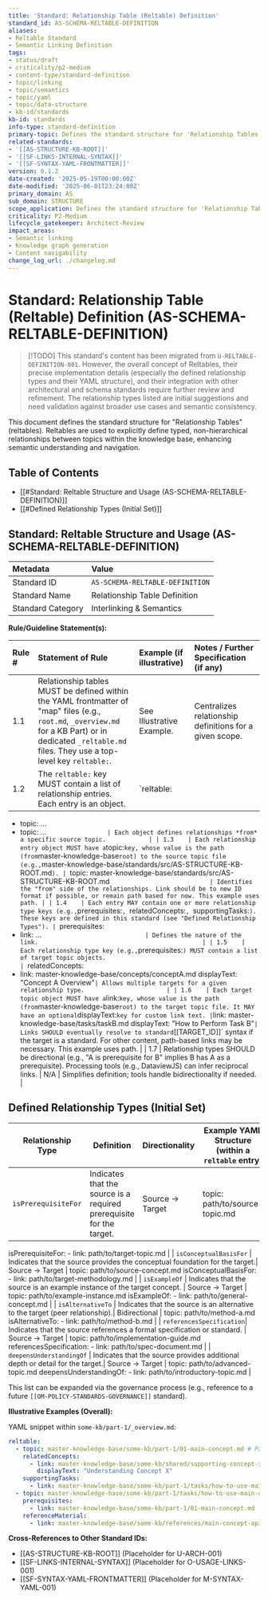 ```yaml
---
title: 'Standard: Relationship Table (Reltable) Definition'
standard_id: AS-SCHEMA-RELTABLE-DEFINITION
aliases:
- Reltable Standard
- Semantic Linking Definition
tags:
- status/draft
- criticality/p2-medium
- content-type/standard-definition
- topic/linking
- topic/semantics
- topic/yaml
- topic/data-structure
- kb-id/standards
kb-id: standards
info-type: standard-definition
primary-topic: Defines the standard structure for 'Relationship Tables' (reltables) used to explicitly define typed, non-hierarchical relationships between topics.
related-standards:
- '[[AS-STRUCTURE-KB-ROOT]]'
- '[[SF-LINKS-INTERNAL-SYNTAX]]'
- '[[SF-SYNTAX-YAML-FRONTMATTER]]'
version: 0.1.2
date-created: '2025-05-19T00:00:00Z'
date-modified: '2025-06-01T23:24:00Z'
primary_domain: AS
sub_domain: STRUCTURE
scope_application: Defines the standard structure for 'Relationship Tables' (reltables) using YAML to define typed, non-hierarchical relationships between topics.
criticality: P2-Medium
lifecycle_gatekeeper: Architect-Review
impact_areas:
- Semantic linking
- Knowledge graph generation
- Content navigability
change_log_url: ./changelog.md
---
```


# Standard: Relationship Table (Reltable) Definition (AS-SCHEMA-RELTABLE-DEFINITION)

> [!TODO] This standard's content has been migrated from `U-RELTABLE-DEFINITION-001`. However, the overall concept of Reltables, their precise implementation details (especially the defined relationship types and their YAML structure), and their integration with other architectural and schema standards require further review and refinement. The relationship types listed are initial suggestions and need validation against broader use cases and semantic consistency.

This document defines the standard structure for "Relationship Tables" (reltables). Reltables are used to explicitly define typed, non-hierarchical relationships between topics within the knowledge base, enhancing semantic understanding and navigation.

## Table of Contents
- [[#Standard: Reltable Structure and Usage (AS-SCHEMA-RELTABLE-DEFINITION)]]
- [[#Defined Relationship Types (Initial Set)]]

## Standard: Reltable Structure and Usage (AS-SCHEMA-RELTABLE-DEFINITION)

| Metadata        | Value                                 |
| :-------------- | :------------------------------------ |
| Standard ID     | `AS-SCHEMA-RELTABLE-DEFINITION`       |
| Standard Name   | Relationship Table Definition         |
| Standard Category | Interlinking & Semantics              |

**Rule/Guideline Statement(s):**

| Rule # | Statement of Rule                                                                                                                               | Example (if illustrative)                                    | Notes / Further Specification (if any)                                       |
| :----- | :---------------------------------------------------------------------------------------------------------------------------------------------- | :----------------------------------------------------------- | :--------------------------------------------------------------------------- |
| 1.1    | Relationship tables MUST be defined within the YAML frontmatter of "map" files (e.g., `root.md`, `_overview.md` for a KB Part) or in dedicated `_reltable.md` files. They use a top-level key `reltable:`. | See Illustrative Example.                                    | Centralizes relationship definitions for a given scope.                      |
| 1.2    | The `reltable:` key MUST contain a list of relationship entries. Each entry is an object.                                                       | `reltable:
  - topic: ...
  - topic: ...`                  | Each object defines relationships *from* a specific source topic.            |
| 1.3    | Each relationship entry object MUST have a `topic:` key, whose value is the path (from `master-knowledge-base` root) to the source topic file (e.g., `master-knowledge-base/standards/src/AS-STRUCTURE-KB-ROOT.md`). | `topic: master-knowledge-base/standards/src/AS-STRUCTURE-KB-ROOT.md`                             | Identifies the "from" side of the relationships. Link should be to new ID format if possible, or remain path based for now. This example uses path. |
| 1.4    | Each entry MAY contain one or more relationship type keys (e.g., `prerequisites:`, `relatedConcepts:`, `supportingTasks:`). These keys are defined in this standard (see "Defined Relationship Types"). | `prerequisites:
  - link: ...`                              | Defines the nature of the link.                                              |
| 1.5    | Each relationship type key (e.g., `prerequisites:`) MUST contain a list of target topic objects.                                                | `relatedConcepts:
  - link: master-knowledge-base/concepts/conceptA.md
    displayText: "Concept A Overview"` | Allows multiple targets for a given relationship type.                       |
| 1.6    | Each target topic object MUST have a `link:` key, whose value is the path (from `master-knowledge-base` root) to the target topic file. It MAY have an optional `displayText:` key for custom link text. | `link: master-knowledge-base/tasks/taskB.md
displayText: "How to Perform Task B"` | Links SHOULD eventually resolve to standard `[[TARGET_ID]]` syntax if the target is a standard. For other content, path-based links may be necessary. This example uses path. |
| 1.7    | Relationship types SHOULD be directional (e.g., "A is prerequisite for B" implies B has A as a prerequisite). Processing tools (e.g., DataviewJS) can infer reciprocal links. | N/A                                                          | Simplifies definition; tools handle bidirectionality if needed.              |

## Defined Relationship Types (Initial Set)

| Relationship Type         | Definition                                                                 | Directionality         | Example YAML Structure (within a `reltable` entry)                                                                 |
|--------------------------|----------------------------------------------------------------------------|-----------------------|--------------------------------------------------------------------------------------------------------------------|
| `isPrerequisiteFor`      | Indicates that the source is a required prerequisite for the target.        | Source → Target        | topic: path/to/source-topic.md
  isPrerequisiteFor:
    - link: path/to/target-topic.md |
| `isConceptualBasisFor`   | Indicates that the source provides the conceptual foundation for the target.| Source → Target        | topic: path/to/source-concept.md
  isConceptualBasisFor:
    - link: path/to/target-methodology.md |
| `isExampleOf`            | Indicates that the source is an example instance of the target concept.     | Source → Target        | topic: path/to/example-instance.md
  isExampleOf:
    - link: path/to/general-concept.md |
| `isAlternativeTo`        | Indicates that the source is an alternative to the target (peer relationship).| Bidirectional         | topic: path/to/method-a.md
  isAlternativeTo:
    - link: path/to/method-b.md |
| `referencesSpecification`| Indicates that the source references a formal specification or standard.    | Source → Target        | topic: path/to/implementation-guide.md
  referencesSpecification:
    - link: path/to/spec-document.md |
| `deepensUnderstandingOf` | Indicates that the source provides additional depth or detail for the target.| Source → Target        | topic: path/to/advanced-topic.md
  deepensUnderstandingOf:
    - link: path/to/introductory-topic.md |

This list can be expanded via the governance process (e.g., reference to a future `[[OM-POLICY-STANDARDS-GOVERNANCE]]` standard).

**Illustrative Examples (Overall):**

YAML snippet within `some-kb/part-1/_overview.md`:
```yaml
reltable:
  - topic: master-knowledge-base/some-kb/part-1/01-main-concept.md # Path based example
    relatedConcepts:
      - link: master-knowledge-base/some-kb/shared/supporting-concept-x.md
        displayText: "Understanding Concept X"
    supportingTasks:
      - link: master-knowledge-base/some-kb/part-1/tasks/how-to-use-main-concept.md
  - topic: master-knowledge-base/some-kb/part-1/tasks/how-to-use-main-concept.md
    prerequisites:
      - link: master-knowledge-base/some-kb/part-1/01-main-concept.md
    referenceMaterial:
      - link: master-knowledge-base/some-kb/references/main-concept-api.md
```

**Cross-References to Other Standard IDs:**
- [[AS-STRUCTURE-KB-ROOT]] (Placeholder for U-ARCH-001)
- [[SF-LINKS-INTERNAL-SYNTAX]] (Placeholder for O-USAGE-LINKS-001)
- [[SF-SYNTAX-YAML-FRONTMATTER]] (Placeholder for M-SYNTAX-YAML-001)
